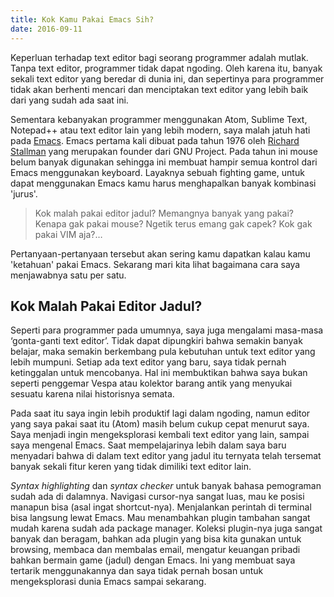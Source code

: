 ```yaml
---
title: Kok Kamu Pakai Emacs Sih?
date: 2016-09-11
---
```


Keperluan terhadap text editor bagi seorang programmer adalah mutlak. Tanpa text editor, programmer tidak dapat ngoding. Oleh karena itu, banyak sekali text editor yang beredar di dunia ini, dan sepertinya para programmer tidak akan berhenti mencari dan menciptakan text editor yang lebih baik dari yang sudah ada saat ini.

Sementara kebanyakan programmer menggunakan Atom, Sublime Text, Notepad++ atau text editor lain yang lebih modern, saya malah jatuh hati pada [Emacs](https://www.gnu.org/software/emacs/). Emacs pertama kali dibuat pada tahun 1976 oleh [Richard Stallman](https://en.wikipedia.org/wiki/Richard_Stallman) yang merupakan founder dari GNU Project. Pada tahun ini mouse belum banyak digunakan sehingga ini membuat hampir semua kontrol dari Emacs menggunakan keyboard. Layaknya sebuah fighting game, untuk dapat menggunakan Emacs kamu harus menghapalkan banyak kombinasi 'jurus'.

> Kok malah pakai editor jadul? Memangnya banyak yang pakai? Kenapa gak pakai mouse? Ngetik terus emang gak capek? Kok gak pakai VIM aja?…

Pertanyaan-pertanyaan tersebut akan sering kamu dapatkan kalau kamu 'ketahuan' pakai Emacs. Sekarang mari kita lihat bagaimana cara saya menjawabnya satu per satu.

## Kok Malah Pakai Editor Jadul?

Seperti para programmer pada umumnya, saya juga mengalami masa-masa ‘gonta-ganti text editor’. Tidak dapat dipungkiri bahwa semakin banyak belajar, maka semakin berkembang pula kebutuhan untuk text editor yang lebih mumpuni. Setiap ada text editor yang baru, saya tidak pernah ketinggalan untuk mencobanya. Hal ini membuktikan bahwa saya bukan seperti penggemar Vespa atau kolektor barang antik yang menyukai sesuatu karena nilai historisnya semata.

Pada saat itu saya ingin lebih produktif lagi dalam ngoding, namun editor yang saya pakai saat itu (Atom) masih belum cukup cepat menurut saya. Saya menjadi ingin mengeksplorasi kembali text editor yang lain, sampai saya mengenal Emacs. Saat mempelajarinya lebih dalam saya baru menyadari bahwa di dalam text editor yang jadul itu ternyata telah tersemat banyak sekali fitur keren yang tidak dimiliki text editor lain.

_Syntax highlighting_ dan _syntax checker_ untuk banyak bahasa pemograman sudah ada di dalamnya. Navigasi cursor-nya sangat luas, mau ke posisi manapun bisa (asal ingat shortcut-nya). Menjalankan perintah di terminal bisa langsung lewat Emacs. Mau menambahkan plugin tambahan sangat mudah karena sudah ada package manager. Koleksi plugin-nya juga sangat banyak dan beragam, bahkan ada plugin yang bisa kita gunakan untuk browsing, membaca dan membalas email, mengatur keuangan pribadi bahkan bermain game (jadul) dengan Emacs. Ini yang membuat saya tertarik menggunakannya dan saya tidak pernah bosan untuk mengeksplorasi dunia Emacs sampai sekarang.
